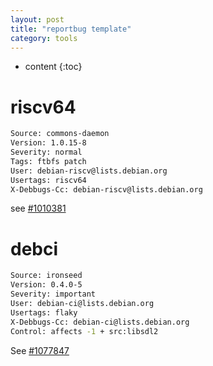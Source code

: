 ```yaml
---
layout: post
title: "reportbug template"
category: tools
---
```


* content
{:toc}


# riscv64

```bash
Source: commons-daemon
Version: 1.0.15-8
Severity: normal
Tags: ftbfs patch
User: debian-riscv@lists.debian.org
Usertags: riscv64
X-Debbugs-Cc: debian-riscv@lists.debian.org

```

see [#1010381](https://bugs.debian.org/cgi-bin/bugreport.cgi?bug=1010381)

# debci

```bash
Source: ironseed
Version: 0.4.0-5
Severity: important
User: debian-ci@lists.debian.org
Usertags: flaky
X-Debbugs-Cc: debian-ci@lists.debian.org
Control: affects -1 + src:libsdl2
```

See [#1077847](https://bugs.debian.org/cgi-bin/bugreport.cgi?bug=1077847)
